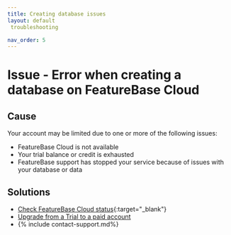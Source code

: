 ```yaml
---
title: Creating database issues
layout: default
 troubleshooting

nav_order: 5
---
```


# Issue - Error when creating a database on FeatureBase Cloud

## Cause

Your account may be limited due to one or more of the following issues:
* FeatureBase Cloud is not available
* Your trial balance or credit is exhausted
* FeatureBase support has stopped your service because of issues with your database or data

## Solutions

* [Check FeatureBase Cloud status](https://status.featurebase.com/){:target="_blank"}
* [Upgrade from a Trial to a paid account](/docs/cloud/cloud-org/cloud-org-upgrade-to-paid/)
* {% include contact-support.md%}
